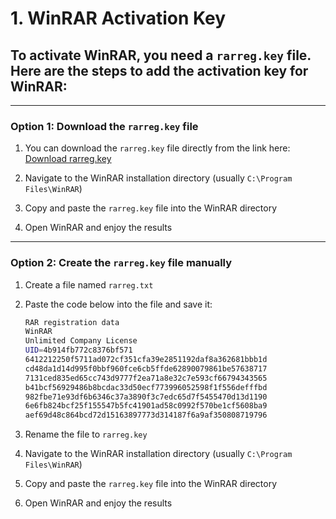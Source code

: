 # 1. WinRAR Activation Key

## To activate WinRAR, you need a `rarreg.key` file. Here are the steps to add the activation key for WinRAR:

---

### Option 1: Download the `rarreg.key` file

1. You can download the `rarreg.key` file directly from the link here: [Download rarreg.key](https://github.com/nguyenn-04/Knowledge_Vault/blob/main/keys/rarreg.key)

2. Navigate to the WinRAR installation directory (usually `C:\Program Files\WinRAR`)
3. Copy and paste the `rarreg.key` file into the WinRAR directory
4. Open WinRAR and enjoy the results

---

### Option 2: Create the `rarreg.key` file manually

1. Create a file named `rarreg.txt`
2. Paste the code below into the file and save it:

    ```bash
    RAR registration data
    WinRAR
    Unlimited Company License
    UID=4b914fb772c8376bf571
    6412212250f5711ad072cf351cfa39e2851192daf8a362681bbb1d
    cd48da1d14d995f0bbf960fce6cb5ffde62890079861be57638717
    7131ced835ed65cc743d9777f2ea71a8e32c7e593cf66794343565
    b41bcf56929486b8bcdac33d50ecf773996052598f1f556defffbd
    982fbe71e93df6b6346c37a3890f3c7edc65d7f5455470d13d1190
    6e6fb824bcf25f155547b5fc41901ad58c0992f570be1cf5608ba9
    aef69d48c864bcd72d15163897773d314187f6a9af350808719796
    ```

3. Rename the file to `rarreg.key`
4. Navigate to the WinRAR installation directory (usually `C:\Program Files\WinRAR`)
5. Copy and paste the `rarreg.key` file into the WinRAR directory
6. Open WinRAR and enjoy the results
